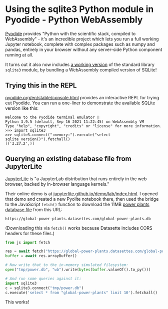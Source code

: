 # Using the sqlite3 Python module in Pyodide - Python WebAssembly

[Pyodide](https://github.com/pyodide/pyodide) provides "Python with the scientific stack, compiled to WebAssembly" - it's an incredible project which lets you run a full working Jupyter notebook, complete with complex packages such as numpy and pandas, entirely in your browser without any server-side Python component running at all.

It turns out it also now includes [a working version](https://github.com/pyodide/pyodide/issues/345) of the standard library `sqlite3` module, by bundling a WebAssembly compiled version of SQLite!

## Trying this in the REPL

[pyodide.org/en/stable/console.html](https://pyodide.org/en/stable/console.html) provides an interactive REPL for trying eut Pyodide. You can run a one-liner to demonstrate the available SQLite version like this:

```pycon
Welcome to the Pyodide terminal emulator 🐍
Python 3.9.5 (default, Sep 16 2021 11:22:45) on WebAssembly VM
Type "help", "copyright", "credits" or "license" for more information.
>>> import sqlite3
>>> sqlite3.connect(":memory:").execute("select sqlite_version()").fetchall()
[('3.27.2',)]
```

## Querying an existing database file from JupyterLite

[JupyterLite](https://blog.jupyter.org/jupyterlite-jupyter-%EF%B8%8F-webassembly-%EF%B8%8F-python-f6e2e41ab3fa) is "a JupyterLab distribution that runs entirely in the web browser, backed by in-browser language kernels."

Their online demo is at [jupyterlite.github.io/demo/lab/index.html](https://jupyterlite.github.io/demo/lab/index.html). I opened that demo and created a new Pyolite notebook there, then used the bridge to the JavaScript `fetch()` function to download the 11MB [power plants database file](https://global-power-plants.datasettes.com/global-power-plants) from this URL:

`https://global-power-plants.datasettes.com/global-power-plants.db`

(Downloading this via `fetch()` works because Datasette includes CORS headers for these files.)

```python
from js import fetch

res = await fetch("https://global-power-plants.datasettes.com/global-power-plants.db")
buffer = await res.arrayBuffer()

# Now write that to the in-memory simulated filesystem:
open("tmp/power.db", "wb").write(bytes(buffer.valueOf().to_py()))

# And run some queries against it:
import sqlite3
c = sqlite3.connect("tmp/power.db")
c.execute('select * from "global-power-plants" limit 10').fetchall()
```
This works!


